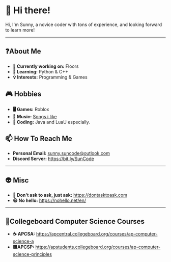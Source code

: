 # 👋 Hi there!

Hi, I'm Sunny, a novice coder with tons of experience, and looking forward to learn more!

---

## ❓About Me

- **🔭 Currently working on:** Floors
- **🌱 Learning:** Python & C++
- **💡 Interests:** Programming & Games

## 🎮 Hobbies

- **🖥️ Games:** Roblox
- **🎵 Music:** [Songs i like](https://open.spotify.com/playlist/7cgR9kxiY9GSXGgfTHvthE?si=9a4e2c078eeb441d)
- **📜 Coding:** Java and LuaU especially.

## 📫 How To Reach Me
- **Personal Email:** sunny.suncode@outlook.com
- **Discord Server:** https://bit.ly/SunCode

---

## 👽 Misc
- **🧠 Don't ask to ask, just ask:** https://dontasktoask.com
- **😃 No hello:** https://nohello.net/en/

---

## 🌰Collegeboard Computer Science Courses
- **☕ APCSA:** https://apcentral.collegeboard.org/courses/ap-computer-science-a
- **🟨APCSP:** https://apstudents.collegeboard.org/courses/ap-computer-science-principles
